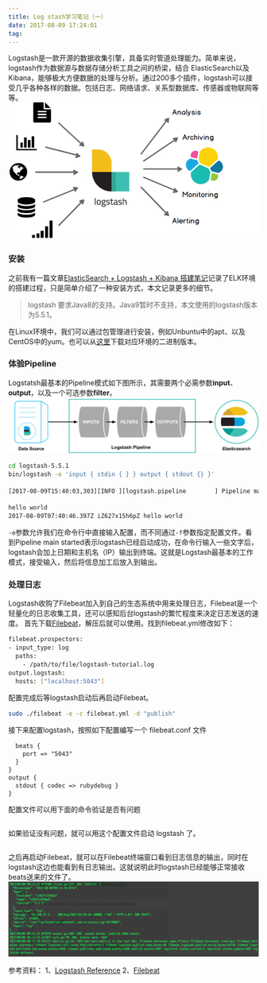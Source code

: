 ```yaml
---
title: Log stash学习笔记（一）
date: 2017-08-09 17:24:01
tag: 
---
```


Logstash是一款开源的数据收集引擎，具备实时管道处理能力。简单来说，logstash作为数据源与数据存储分析工具之间的桥梁，结合 ElasticSearch以及Kibana，能够极大方便数据的处理与分析。通过200多个插件，logstash可以接受几乎各种各样的数据。包括日志、网络请求、关系型数据库、传感器或物联网等等。
![](./20170809-logstash-learning/39469-20170809172218402-966897321.png)

### 安装
之前我有一篇文章[ElasticSearch + Logstash + Kibana 搭建笔记](http://www.cnblogs.com/cocowool/p/7297749.html)记录了ELK环境的搭建过程，只是简单介绍了一种安装方式，本文记录更多的细节。
> logstash 要求Java8的支持。Java9暂时不支持，本文使用的logstash版本为5.5.1。

在Linux环境中，我们可以通过包管理进行安装，例如Unbuntu中的apt、以及CentOS中的yum。也可以从[这里](https://www.elastic.co/downloads/logstash)下载对应环境的二进制版本。

### 体验Pipeline
Logstatsh最基本的Pipeline模式如下图所示，其需要两个必需参数**input**、**output**，以及一个可选参数**filter**。
![](./20170809-logstash-learning/39469-20170809172237620-91246511.png)

```bash
cd logstash-5.5.1
bin/logstash -e 'input { stdin { } } output { stdout {} }'

[2017-08-09T15:40:03,303][INFO ][logstash.pipeline        ] Pipeline main started

hello world
2017-08-09T07:40:46.397Z iZ627x15h6pZ hello world
```
```-e```参数允许我们在命令行中直接输入配置，而不同通过```-f```参数指定配置文件。看到Pipeline main started表示logstash已经启动成功，在命令行输入一些文字后，logstash会加上日期和主机名（IP）输出到终端。这就是Logstash最基本的工作模式，接受输入，然后将信息加工后放入到输出。

### 处理日志
Logstash收购了Filebeat加入到自己的生态系统中用来处理日志，Filebeat是一个轻量化的日志收集工具，还可以感知后台logstash的繁忙程度来决定日志发送的速度。
首先下载[Filebeat](https://www.elastic.co/downloads/beats/filebeat)，解压后就可以使用。找到filebeat.yml修改如下：
```bash
filebeat.prospectors:
- input_type: log
  paths:
    - /path/to/file/logstash-tutorial.log 
output.logstash:
  hosts: ["localhost:5043"]
```
配置完成后等logstash启动后再启动Filebeat。
```bash
sudo ./filebeat -e -c filebeat.yml -d "publish"
```
接下来配置logstash，按照如下配置编写一个 filebeat.conf 文件
```input {
  beats {
    port => "5043"
  }
}
output {
  stdout { codec => rubydebug }
}
```
配置文件可以用下面的命令验证是否有问题
```bin/logstash -f filebeat.conf --config.test_and_exit

```
如果验证没有问题，就可以用这个配置文件启动 logstash 了。
```bin/logstash -f filebeat.conf

```
之后再启动Filebeat，就可以在Filebeat终端窗口看到日志信息的输出，同时在logstash这边也能看到有日志输出。这就说明此时logstash已经能够正常接收beats送来的文件了。
![](./20170809-logstash-learning/39469-20170809172300167-238115856.png)



参考资料：
1、[Logstash Reference](https://www.elastic.co/guide/en/logstash/current/index.html)
2、[Filebeat](https://github.com/elastic/beats/tree/master/filebeat)